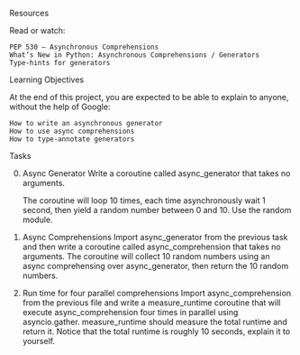 Resources

Read or watch:

    PEP 530 – Asynchronous Comprehensions
    What’s New in Python: Asynchronous Comprehensions / Generators
    Type-hints for generators

Learning Objectives

At the end of this project, you are expected to be able to explain to anyone, without the help of Google:

    How to write an asynchronous generator
    How to use async comprehensions
    How to type-annotate generators

Tasks

0. Async Generator
   Write a coroutine called async_generator that takes no arguments.

   The coroutine will loop 10 times, each time asynchronously wait 1 second, then yield a random number between 0 and 10. Use the random module.

1. Async Comprehensions
   Import async_generator from the previous task and then write a coroutine called async_comprehension that takes no arguments. The coroutine will collect 10 random numbers using an async comprehensing over async_generator, then return the 10 random numbers.

2. Run time for four parallel comprehensions
   Import async_comprehension from the previous file and write a measure_runtime coroutine that will execute async_comprehension four times in parallel using asyncio.gather. measure_runtime should measure the total runtime and return it. Notice that the total runtime is roughly 10 seconds, explain it to yourself.
